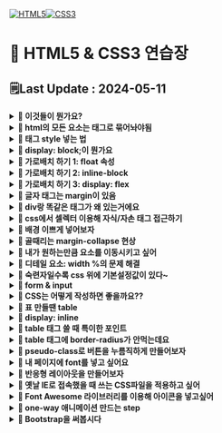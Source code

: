 [![HTML5](https://img.shields.io/badge/HTML5-E34F26?style=for-the-badge&logo=html5&logoColor=white)![CSS3](https://img.shields.io/badge/css3-%231572B6.svg?style=for-the-badge&logo=css3&logoColor=white)](https://github.com/MinSungJe/FrontEnd_Prac)
# 📝 HTML5 & CSS3 연습장
## 🗒️Last Update : 2024-05-11
<details>
<summary><b>🤔 이것들이 뭔가요?</b></summary>

- HTML5
    - 모든 페이지의 기본적인 틀과 내용을 작성하는 언어
    - div로 대표되는 박스로 생각하면 구조 이해가 편할거임
- CSS3
    - HTML5 속 특정 class를 꾸미는 style을 저장하는 언어
    - <code>&lt;link rel="stylesheet" href="main.css"&gt;</code>로 연결

</details>

<details>
<summary><b>🤔 html의 모든 요소는 태그로 묶어놔야됨</b></summary>

- 모든 요소는 태그로 열고 태그로 닫아서 사용함
- h1~h6, p, button, a, img, ul, ol, li 등의 태그가 있음

</details>

<details>
<summary><b>🤔 태그 style 넣는 법</b></summary>

- 태그에다가 style 속성을 넣어도 되고
- 셀렉터로 선택해서 css로 style을 넣어도 됨
- 이렇게 사용할려면 css 연결 필수
- 스타일이 겹치는 상황이면 우선순위가 적용됨: tag -> class(.) -> id(#) -> style 속성 직접넣기
- 일부 스타일은 자동으로 부모 -> 자식으로 inherit 됨

</details>

<details>
<summary><b>🤔 display: block;이 뭔가요</b></summary>

- 가로행을 전부다 차지하도록 하는 스타일 속성
- p, div 등의 태그는 기본적으로 가지고 있음

</details>

<details>
<summary><b>🤔 가로배치 하기 1: float 속성</b></summary>

- <code>float: left;</code> : 붕 띄워서 왼쪽 정렬
- <code>float: right;</code> : 붕 띄워서 오른쪽 정렬
- 이 속성을 사용하면 다음 요소들이 붕 띄워진 요소들 뒤로 이동하게 됨
- 그래서 다음에 오는 요소에 clear: both;를 넣은 태그를 넣어둬야 함 -> float로 발생하는 이상한 현상 해결(float: left는 clear: left로 해결하는 식)
- 공중에 떠 있어서 띄워져 있는 요소 밑으로 margin이 적용되는 등의 문제가 발생하니 ❗<b>가상의 <code>clear: both</code> div박스를 활용</b>해보자

</details>

<details>
<summary><b>🤔 가로배치 하기 2: inline-block</b></summary>

- 가로로 두게 하고 싶다면 <code>display: inline-block</code>을 넣으면 됨
- inline-block: 어울림, 다른거랑 같이 있도록 display 속성을 설정가능
- 주의할 점은 둘 사이에 뭔가를 넣으면 그만큼 간격이 존재한다는 점(공백 제거)
- 사이에 주석기호를 써서 코드를 보기 좋게 바꿀 수 있음
- 혹은 부모에다가 font-size: 0px로 줘서 중간에 있는 요소들이 뭐가 있던간에 크기를 0으로 만들 수 있음
- 심지어 박스 안에다가 뭐 넣어도 틀어짐 -> <code>vertical-align: top;</code>으로 설정해서 해결
    - 그 이유는 글자의 baseline 위쪽에 박스를 채우려하기 때문 -> 마치 박스를 글자처럼 봐버림
- ❗<b>정리: <code>display: inline-block</code>은 자기 크기만큼 자리차지함</b>
    - 공백 제거 필요
    - 주변에 글이 있으면 가끔 이상해짐

</details>

<details>
<summary><b>🤔 가로배치 하기 3: display: flex</b></summary>

- <b>박스들을 감싸는 부모 요소에게 <code>display: flex;</code> 넣으면 배치 끝</b>
- flex 특징
    - table 폭하고 비슷하게 동작: width를 설정하면 무조건 그 크기대로 맞추는게 아니라 맞추려고 "노력"함
    - width 크면 밑으로 보내고 싶을 때는 <code>flex-wrap: wrap;</code> 사용
    - ❗<b>정렬은 justify-content 속성 사용</b>
    - ❗<b>flex 이용 시 세로 배치: <code>flex-direction: row/column;</code> 사용</b>
    - ❗<b>flex 이용 시 상하정렬: align-items 속성 사용</b>
    - ❗<b>특정 박스만 크기를 키우고 싶을 때 배수 적용 가능!!: <code>flex-grow: 숫자;</code></b>
</details>

<details>
<summary><b>🤔 글자 태그는 margin이 있음</b></summary>

- h4, p 등의 글자를 보여주는 태그는 기본 margin이 있음!!
- 기본 margin을 조절해서 사이의 간격을 조절해보자

</details>

<details>
<summary><b>🤔 div랑 똑같은 태그가 왜 있는거에요</b></summary>

- 태그를 살펴보면 div랑 똑같은 기능의 태그가 있음
- nav, footer, section 등.. : 페이지의 구조를 구분하고 더 명확히 하기 위해 사용
- ❗<b>이 구분을 잘 사용한 페이지를 시멘틱하다고 표현한다!!</b>

</details>

<details>
<summary><b>🤔 css에서 셀렉터 이용해 자식/자손 태그 접근하기</b></summary>

- 셀렉터1 셀렉터2: 셀렉터1 안의 모든 셀렉터2에 접근
- 셀렉터1 > 셀렉터2: 셀렉터1 안의 <b>직계자식</b> 셀렉터2에 접근
- 셀렉터1, 셀렉터2: 셀렉터1, 셀렉터2에 둘다 접근(중복 선택 가능)
- (참고) 태그에 class 2개 이상 부여하려면 <code>class="이름1 이름2"</code> 이런식으로 넣으면 됨
- (참고2) 속성값으로 접근할 요소를 고르고 싶다면 <code>셀렉터[속성=속성값]</code> 이런 식으로 입력
- (참고3) 셀렉터1:nth-child(숫자): {숫자}번째 셀렉터1을 선택함
    - 여기서 숫자 말고 even, odd 넣어서 짝수홀수 할 수도 있고 3n+0 이런 식으로 넣어서 3의 배수만 스타일을 줄 수도 있음

</details>

<details>
<summary><b>🤔 배경 이쁘게 넣어보자</b></summary>

- 배경을 이미지로 넣고싶다면 background-image 속성 사용
- 배경이 너무 크다면 background-size 속성 사용
- 이미지는 기본적으로 너무 크다면 반복함 -> background-repeat 속성 사용
- 박스크기에 비해 이미지가 너무 작다면 background-size 속성으로 cover나 contain 지정
- cover를 준 경우 배경의 위치가 마음에 안들 수 있음(왼쪽부터 배경이 채워짐)
    - background-position 속성으로 left/center/right 지정
- background-attachment 같은 속성도 있음
- filter 속성으로 그림에 여러가지 보정(채도, 밝기조정 등)을 입힐 수 있음
- background-image 속성에 url()을 여러 개 지정하면 배경이 겹치게 할 수 있음

</details>

<details>
<summary><b>🤔 골때리는 margin-collapse 현상</b></summary>

- ❗<b>박스 2개의 테두리가 겹치면 margin도 합쳐짐!!! -> margin-collapse</b>
    - 위로 둘이 겹치든, 위아래로 둘이 겹치든 큰걸 우선적으로 적용함
- 해결방법 : 테두리를 안붙게 하면 됨
    - 예를 들어 부모태그에 padding을 넣는다던가 하는 식으로 해결
    
</details>

<details>
<summary><b>🤔 내가 원하는만큼 요소를 이동시키고 싶어</b></summary>

- 내가 원하는 만큼 요소를 이동시키고 싶다면
    - margin을 그만큼 줘서 밑으로 내리던가
    - position 속성을 부여하고 좌표이동을 시키면 됨
- position 부여하면
    - 내 기준점 설정하고 좌표 이동 가능(top, bottom, left, right)
    - 공중에 뜸
- <code>position: relative;</code>: 내 원래 위치를 기준으로 이동하세요~
- <code>position: static;</code>: 좌표이동하지 말아주세요
- <code>position: fixed;</code>: 현재 화면(viewport)이 기준
- <code>position: absolute;</code>: 내 부모 태그 중 position:relative;를 가진 부모 기준

</details>

<details>
<summary><b>🤔 디테일 요소: width %의 문제 해결</b></summary>

- width %를 주면 부모 태그의 %만큼의 크기를 갖게됨
- 문제: PC에서 너무 큼 -> max-width 사용으로 제한주기
- max-width 사용 시(혹은 width) 주의 점: width는 실제 너비가 아니라 content 영역의 너비를 의미함
- ❗<b>해결책: padding과 border를 전부 포함한 것을 width로 설정하라고 명령을 줄 수 있음</b>
    - <code>box-sizing: border-box;</code>
    - 참고로 원래 default는 <code>box-sizing: content-box</code>

</details>

<details>
<summary><b>🤔 숙련자일수록 css 위에 기본설정값이 있다~</b></summary>

- 숙련자들은 CSS 파일 맨 위에 호환성 이슈 해결책부터 첨부하는 경우가 있음
- 이걸 <b>normalize</b>라고 함
- 검색 키워드: normalize.css

</details>

<details>
<summary><b>🤔 form & input</b></summary>

- 사용자의 입력을 받는 태그: form태그 안에 input태그를 넣음
- form태그 속성
    - action = "경로"
    - method = "get", "post"
- input태그 속성
    - type = "text", "checkbox", "submit" 등 input태그 종류
    - value = "미리 채워진 값"
    - placeholder = "배경 글자"
    - name = "인풋 이름"
- input태그의 설명을 쓰기 위해 label 태그를 주로 활용함
    - for = "아이디" 적고 input태그에 id = "아이디" 넣어서 활용
- form태그 안에 input말고도 여러 태그를 넣을 수 있음
    - textarea
    - select태그 안에 option태그들 넣기: 옵션박스
    - button type="submit"

</details>

<details>
<summary><b>🤔 CSS는 어떻게 작성하면 좋을까요??</b></summary>

- 재사용가능하게 class를 만들어보자
    - ex) w-50, w-100 등..
- ❗<b>Object Oriented CSS</b> : 뼈대용 class, 살점용 class를 각각 제작해보자
    - ex1) btn 뼈대 class는 따로 만들고, bg-red / bg-blue
    - ex2) Utility class: f-small, f-mid, f-lg
    - 장점: css양이 줄어들고 유지보수가 편리해짐

</details>

<details>
<summary><b>🤔 표 만들땐 table</b></summary>

- ❗<b>가로 행을 먼저 그리고(tr) 세로 열을 그리면 된다(td)</b>
- 제목용 세로열 만들땐 tr 대신 th
- 제목 행(tr)은 thead에, 일반 행(tr)은 tbody에 넣으면 좋음
- table은 기본적으로 틈이 존재
    - 없애려면 <code>border-collapse: collapse</code>
- 셀 안의 요소 상하정렬: <code>vertical-align: top/bottom/middle</code>
- (참고) 일반 div태그를 이용해 표를 만들 수 있음
    - display: table / display: tabel-row / display: table-cell
</details>

<details>
<summary><b>🤔 display: inline</b></summary>

- ❗<b>항상 옆으로 채워지는 폭과 너비가 없는 요소들</b>
- inline/inline-block 요소 간의 세로 정렬할 때는 vertical-align을 쓸 수 있음
</details>

<details>
<summary><b>🤔 table 태그 쓸 때 특이한 포인트</b></summary>

- 테두리 색상을 밑에만 넣고 싶다면 border-bottom 쓰면 됨
- 셀 블록마다 width를 설정해 줄 수 있음
    - 이 때 하나의 td에 width를 줘도 그 열의 전체 width가 변함
- td 여러개를 합치고 싶다면 colspan 사용 / tr은 rowspan
</details>

<details>
<summary><b>🤔 table 태그에 border-radius가 안먹는데요</b></summary>

- border-collapse 속성을 적용해서 둘이 충돌이 일어나 안먹는 경우임
- 해결방법
    - border-spacing: 0; 사용
        ```css
        table {
        border-collapse : collapse;
        border-spacing : 0;
        }

        (왼쪽위에있는 td) {
        border-top-left-radius : 5px;
        }
        ```
    - 테두리를 가짜로 만들어내는 편법
        ```css
        table {
        border-collapse : collapse;
        border-radius : 7px;
        border-style : hidden;
        box-shadow : 0 0 0 1px #666;
        }
        ```
</details>

<details>
<summary><b>🤔 pseudo-class로 버튼을 누름직하게 만들어보자</b></summary>

- 버튼태그에서 pseudo-class를 이용해 디자인이 가능함
    - cursor 속성: 마우스 갖다댔을 때 마우스의 변화 설정
    - 버튼:hover 셀렉터: 마우스 갖다댔을 때 버튼의 변화 설정하는 pseudo-class
    - 버튼:active 셀렉터: 마우스를 클릭했을 때 버튼의 변화 설정하는 pseudo-class
    - 버튼:focus 셀렉터: 버튼이 focus 됐을 때 버튼의 변화 설정하는 pseudo-class
    - pseudo-class 넣을 땐 순서가 중요함: hover -> focus -> active (hofa)
- a태그에서도 쓰임
    - text-decoration 속성: 링크 꾸미는 요소 설정(none, underline 등)
    - a:link 셀렉터: 방문 전 링크 스타일링
    - a:visited 셀렉터: 방문 후 링크 스타일링
</details>

<details>
<summary><b>🤔 내 페이지에 font를 넣고 싶어요</b></summary>

- 커스텀 폰트 넣는법:
    - css 파일로 가서 내가 준비한 폰트파일을 등록
        ```css
        @font-face {
        font-family: '작명';
        src: url(경로~~~);
        }
        ```
    - 이후 적용할 셀렉터에서 <code>box-sizing: '작명';</code>
- 한글폰트 사이즈는 너무 큼: 1~2개만 쓰자
- 혹은 ttf말고 woff쓰자 -> 웹에서 사용하기 위해 용량을 줄인 폰트임
- font-weight 속성: 폰트의 굵기를 줄 수 있는데 그냥 주면 안이쁨 -> 굵은 폰트를 따로 등록해야됨
- 폰트파일을 호스팅해주는 Google Fonts를 사용해도 됨
- 폰트를 부드럽게 처리하는 안티앨리어싱 해보려면 -> 폰트를 매우조금 돌려주면 됨
    - <code>transform: rotate(0.03deg);</code>
</details>

<details>
<summary><b>🤔 반응형 레이아웃을 만들어보자</b></summary>

- 반응형 레이아웃이란: 창이 작아지거나 모바일 환경에서 보기 좋게 바뀌는 레이아웃
- PC용 레이아웃부터 먼저 만들어서 적용해보자
- 관련 단위
    - vw: 브라우저 폭에 비례
    - vh: 브라우저 높이에 비례
    - rem: 기본 폰트사이즈에 비례(html 태그 폰트사이즈의 10배, 기본값 16px)
    - em: 내 폰트사이즈의 X배
- 반응형 만들려면 넣어야 하는 meta 태그:
    ```html
    <meta name="viewport" content="width=device-width, initial-scale=1.0">
    ```
- ❗<b>CSS파일에 media query문법을 적는다!</b>
    - 추가해주는 개념이므로 CSS 파일 밑에 적자
    - ex) 현재 브라우저 폭이 1200px 이하일 경우 적용할 스타일 적는법
        ```css
        @media screen and (max-width: 1200px) {
            셀렉터1 {
                font-size: 25px;
            }
            셀렉터2 {
                스타일~~~~~
            }
        }
        ```
    - 중복 적용 가능
    - (참고) breakpoint 기준 px값은 다른사람 따라하는걸 권장
        - 1200px / 992px / 768px / 576px
        - 1200px 이하는 태블릿, 768px 이하는 모바일로 디자인하는게 간편함
</details>

<details>
<summary><b>🤔 옛날 IE로 접속했을 때 쓰는 CSS파일을 적용하고 싶어</b></summary>

- 왜 옛날 IE용 CSS를 만들어야 하나?: 지원하지 않는 문법이 있기 때문
    - ex) display: flex; 등
- 옛날 IE용 CSS를 따로 제작 후 link 태그를 하나 더 넣으면 되는데 If문을 사용
    ```html
    <!--[if lt IE 9]>
    <link rel="stylesheet" type="text/css" href="css/ie8.css" />
    <![endif]-->
    ```
- 호환성이 목표라면 IE용 class를 따로 하나 더 만들어주는 것도 good
</details>

<details>
<summary><b>🤔 Font Awesome 라이브러리를 이용해 아이콘을 넣고싶어</b></summary>

- 먼저 Font Awesome 라이브러리를 다운
    - CDN(Content Delivery Network): 다른 웹사이트에서 불러와서 가져다쓰는거
    - 직접 파일 다운
- 스타일링은 글자처럼 가능
</details>

<details>
<summary><b>🤔 one-way 애니메이션 만드는 step</b></summary>

- one-way 애니메이션은 4가지 step이 있음
    1. 시작스타일 만들기
    2. 최종스타일 만들기
    3. 언제 최종스타일로 변하는지(trigger)
    4. transition 줘서 전환효과 주기
- (참고) transition의 전환속도 관련 함수를 조정하기 위해선 transition-timing-function
</details>

<details>
<summary><b>🤔 Bootstrap을 써봅시다</b></summary>

- 사이트 가서 cdn으로 설치(css, js를 연결)
- Bootstrap을 쓰는 이유
    - 부트스트랩 사이트에서 복붙식 개발 가능
        - 거의 뼈대 디자인이므로 css파일로 커스터마이징 가능
    - Utility Class 사용 가능
        - container, mt-5, pb-5, fs-3, text-center, fw-bold 등..
</details>